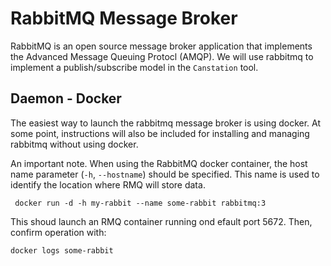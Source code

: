 # RabbitMQ Message Broker 
RabbitMQ is an open source message broker application that implements the Advanced Message Queuing Protocl (AMQP). We will use rabbitmq to implement a publish/subscribe model in the `Canstation` tool. 

## Daemon - Docker 
The easiest way to launch the rabbitmq message broker is using docker. At some point, instructions will also be included for installing and managing rabbitmq without using docker. 

An important note. When using the RabbitMQ docker container, the host name parameter (`-h`, `--hostname`) should be specified. This name is used to identify the location where RMQ will store data. 
```
 docker run -d -h my-rabbit --name some-rabbit rabbitmq:3
```

This shoud launch an RMQ container running ond efault port 5672. Then, confirm operation with:
```
docker logs some-rabbit
```
